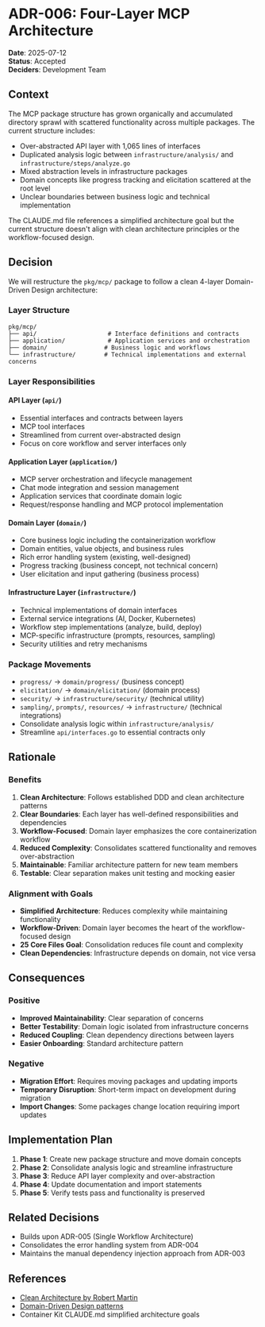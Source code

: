 # ADR-006: Four-Layer MCP Architecture

**Date**: 2025-07-12  
**Status**: Accepted  
**Deciders**: Development Team  

## Context

The MCP package structure has grown organically and accumulated directory sprawl with scattered functionality across multiple packages. The current structure includes:

- Over-abstracted API layer with 1,065 lines of interfaces
- Duplicated analysis logic between `infrastructure/analysis/` and `infrastructure/steps/analyze.go`
- Mixed abstraction levels in infrastructure packages
- Domain concepts like progress tracking and elicitation scattered at the root level
- Unclear boundaries between business logic and technical implementation

The CLAUDE.md file references a simplified architecture goal but the current structure doesn't align with clean architecture principles or the workflow-focused design.

## Decision

We will restructure the `pkg/mcp/` package to follow a clean 4-layer Domain-Driven Design architecture:

### Layer Structure

```
pkg/mcp/
├── api/                    # Interface definitions and contracts
├── application/            # Application services and orchestration
├── domain/                # Business logic and workflows
└── infrastructure/        # Technical implementations and external concerns
```

### Layer Responsibilities

#### API Layer (`api/`)
- Essential interfaces and contracts between layers
- MCP tool interfaces
- Streamlined from current over-abstracted design
- Focus on core workflow and server interfaces only

#### Application Layer (`application/`)
- MCP server orchestration and lifecycle management
- Chat mode integration and session management
- Application services that coordinate domain logic
- Request/response handling and MCP protocol implementation

#### Domain Layer (`domain/`)
- Core business logic including the containerization workflow
- Domain entities, value objects, and business rules
- Rich error handling system (existing, well-designed)
- Progress tracking (business concept, not technical concern)
- User elicitation and input gathering (business process)

#### Infrastructure Layer (`infrastructure/`)
- Technical implementations of domain interfaces
- External service integrations (AI, Docker, Kubernetes)
- Workflow step implementations (analyze, build, deploy)
- MCP-specific infrastructure (prompts, resources, sampling)
- Security utilities and retry mechanisms

### Package Movements

- `progress/` → `domain/progress/` (business concept)
- `elicitation/` → `domain/elicitation/` (domain process)
- `security/` → `infrastructure/security/` (technical utility)
- `sampling/`, `prompts/`, `resources/` → `infrastructure/` (technical integrations)
- Consolidate analysis logic within `infrastructure/analysis/`
- Streamline `api/interfaces.go` to essential contracts only

## Rationale

### Benefits

1. **Clean Architecture**: Follows established DDD and clean architecture patterns
2. **Clear Boundaries**: Each layer has well-defined responsibilities and dependencies
3. **Workflow-Focused**: Domain layer emphasizes the core containerization workflow
4. **Reduced Complexity**: Consolidates scattered functionality and removes over-abstraction
5. **Maintainable**: Familiar architecture pattern for new team members
6. **Testable**: Clear separation makes unit testing and mocking easier

### Alignment with Goals

- **Simplified Architecture**: Reduces complexity while maintaining functionality
- **Workflow-Driven**: Domain layer becomes the heart of the workflow-focused design
- **25 Core Files Goal**: Consolidation reduces file count and complexity
- **Clean Dependencies**: Infrastructure depends on domain, not vice versa

## Consequences

### Positive

- **Improved Maintainability**: Clear separation of concerns
- **Better Testability**: Domain logic isolated from infrastructure concerns
- **Reduced Coupling**: Clean dependency directions between layers
- **Easier Onboarding**: Standard architecture pattern

### Negative

- **Migration Effort**: Requires moving packages and updating imports
- **Temporary Disruption**: Short-term impact on development during migration
- **Import Changes**: Some packages change location requiring import updates

## Implementation Plan

1. **Phase 1**: Create new package structure and move domain concepts
2. **Phase 2**: Consolidate analysis logic and streamline infrastructure
3. **Phase 3**: Reduce API layer complexity and over-abstraction
4. **Phase 4**: Update documentation and import statements
5. **Phase 5**: Verify tests pass and functionality is preserved

## Related Decisions

- Builds upon ADR-005 (Single Workflow Architecture)
- Consolidates the error handling system from ADR-004
- Maintains the manual dependency injection approach from ADR-003

## References

- [Clean Architecture by Robert Martin](https://blog.cleancoder.com/uncle-bob/2012/08/13/the-clean-architecture.html)
- [Domain-Driven Design patterns](https://martinfowler.com/bliki/DomainDrivenDesign.html)
- Container Kit CLAUDE.md simplified architecture goals